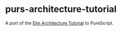 # purs-architecture-tutorial

A port of the [Elm Architecture Tutorial](https://github.com/evancz/elm-architecture-tutorial/) to PureScript.
